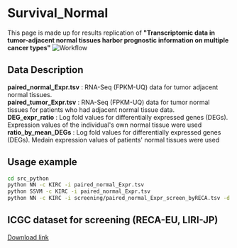 # Survival_Normal
This page is made up for results replication of **"Transcriptomic data in tumor-adjacent normal tissues harbor prognostic information on multiple cancer types"**
![Workflow](https://user-images.githubusercontent.com/79434275/220604215-02a4950e-397f-45b2-8b08-e000c7612b0d.jpg)

## Data Description
**paired_normal_Expr.tsv** : RNA-Seq (FPKM-UQ) data for tumor adjacent normal tissues.  
**paired_tumor_Expr.tsv** : RNA-Seq (FPKM-UQ) data for tumor normal tissues for patients who had adjacent normal tissue data.  
**DEG_expr_ratio** : Log fold values for differentially expressed genes (DEGs). Expression values of the individual's own normal tissue were used
**ratio_by_mean_DEGs** : Log fold values for differentially expressed genes (DEGs). Medain expression values of patients' normal tissues were used

## Usage example
```bash
cd src_python
python NN -c KIRC -i paired_normal_Expr.tsv
python SSVM -c KIRC -i paired_normal_Expr.tsv 
python NN -c KIRC -i screening/paired_normal_Expr_screen_byRECA.tsv -d 1000
```

## ICGC dataset for screening (RECA-EU, LIRI-JP)
[Download link](https://drive.google.com/drive/folders/1SZNos7n0R7g09l_7wJEnF6gvYA_oyJ5l?usp=share_link)
